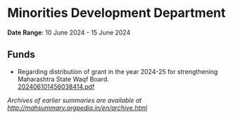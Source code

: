 # Minorities Development Department

**Date Range**: 10 June 2024 - 15 June 2024


## Funds
- Regarding distribution of grant in the year 2024-25 for strengthening Maharashtra State Waqf Board.\
  [202406101456038414.pdf](https://gr.maharashtra.gov.in/Site/Upload/Government%20Resolutions/English/202406101456038414.pdf)


*Archives of earlier summaries are available at http://mahsummary.orgpedia.in/en/archive.html*